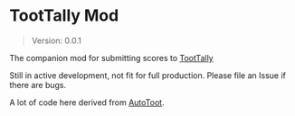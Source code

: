 # TootTally Mod

> Version: 0.0.1

The companion mod for submitting scores to [TootTally](https://toottally.com/)

Still in active development, not fit for full production. Please file an Issue if there are bugs.

A lot of code here derived from [AutoToot](https://github.com/TomDotBat/AutoToot).
